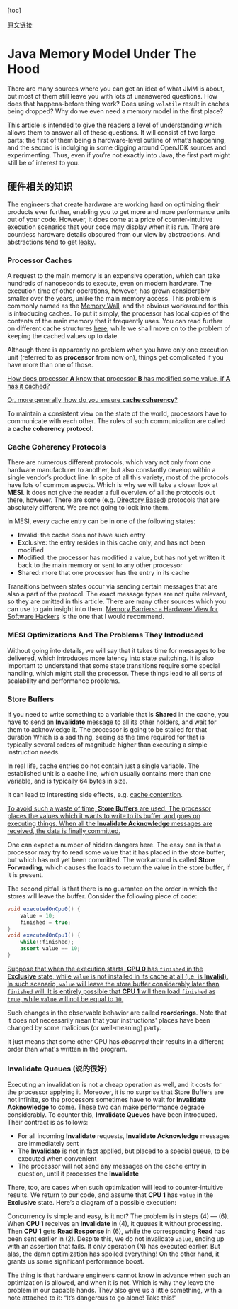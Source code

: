 [toc]

[原文链接]( https://gvsmirnov.ru/blog/tech/2014/02/10/jmm-under-the-hood.html )

# Java Memory Model Under The Hood

There are many sources where you can get an idea of what JMM is about, but most of them still leave you with lots of unanswered questions. How does that happens-before thing work? Does using `volatile` result in caches being dropped? Why do we even need a memory model in the first place?

This article is intended to give the readers a level of understanding which allows them to answer all of these questions. It will consist of two large parts; the first of them being a hardware-level outline of what’s happening, and the second is indulging in some digging around OpenJDK sources and experimenting. Thus, even if you’re not exactly into Java, the first part might still be of interest to you.

## 硬件相关的知识

The engineers that create hardware are working hard on optimizing their products ever further, enabling you to get more and more performance units out of your code. However, it does come at a price of counter-intuitive execution scenarios that your code may display when it is run. There are countless hardware details obscured from our view by abstractions. And abstractions tend to get [leaky](http://www.joelonsoftware.com/articles/LeakyAbstractions.html). 

### Processor Caches

A request to the main memory is an expensive operation, which can take hundreds of nanoseconds to execute, even on modern hardware. The execution time of other operations, however, has grown considerably smaller over the years, unlike the main memory access. This problem is commonly named as the [Memory Wall](http://www.eecs.ucf.edu/~lboloni/Teaching/EEL5708_2006/slides/wulf94.pdf), and the obvious workaround for this is introducing caches. To put it simply, the processor has local copies of the contents of the main memory that it frequently uses. You can read further on different cache structures [here](http://arstechnica.com/gadgets/2002/07/caching/2/), while we shall move on to the problem of keeping the cached values up to date.

Although there is apparently no problem when you have only one execution unit (referred to as **processor** from now on), things get complicated if you have more than one of those.

<u>How does processor **A** know that processor **B** has modified some value, if **A** has it cached?</u>

<u>Or, more generally, how do you ensure **cache coherency**?</u>

To maintain a consistent view on the state of the world, processors have to communicate with each other. The rules of such communication are called a **cache coherency protocol**. 

### Cache Coherency Protocols

There are numerous different protocols, which vary not only from one hardware manufacturer to another, but also constantly develop within a single vendor’s product line. In spite of all this variety, most of the protocols have lots of common aspects. Which is why we will take a closer look at **MESI**. It does not give the reader a full overview of all the protocols out there, however. There are some (e.g. [Directory Based](http://courses.cs.washington.edu/courses/cse471/00au/Lectures/luke_directories.pdf)) protocols that are absolutely different. We are not going to look into them.

In MESI, every cache entry can be in one of the following states:

- **I**nvalid: the cache does not have such entry
- **E**xclusive: the entry resides in this cache only, and has not been modified
- **M**odified: the processor has modified a value, but has not yet written it back to the main memory or sent to any other processor
- **S**hared: more that one processor has the entry in its cache

Transitions between states occur via sending certain messages that are also a part of the protocol. The exact message types are not quite relevant, so they are omitted in this article. There are many other sources which you can use to gain insight into them. [Memory Barriers: a Hardware View for Software Hackers](http://www.rdrop.com/users/paulmck/scalability/paper/whymb.2010.07.23a.pdf) is the one that I would recommend.

### MESI Optimizations And The Problems They Introduced

 Without going into details, we will say that it takes time for messages to be delivered, which introduces more latency into state switching. It is also important to understand that some state transitions require some special handling, which might stall the processor. These things lead to all sorts of scalability and performance problems. 

### **Store Buffers**

If you need to write something to a variable that is **Shared** in the cache, you have to send an **Invalidate** message to all its other holders, and wait for them to acknowledge it. The processor is going to be stalled for that duration Which is a sad thing, seeing as the time required for that is typically several orders of magnitude higher than executing a simple instruction needs. 

In real life, cache entries do not contain just a single variable. The established unit is a cache line, which usually contains more than one variable, and is typically 64 bytes in size.

It can lead to interesting side effects, e.g. [cache contention](http://openjdk.java.net/jeps/142).

<u>To avoid such a waste of time, **Store Buffers** are used. The processor places the values which it wants to write to its buffer, and goes on executing things. When all the **Invalidate Acknowledge** messages are received, the data is finally committed.</u>

One can expect a number of hidden dangers here. The easy one is that a processor may try to read some value that it has placed in the store buffer, but which has not yet been committed. The workaround is called **Store Forwarding**, which causes the loads to return the value in the store buffer, if it is present. 

The second pitfall is that there is no guarantee on the order in which the stores will leave the buffer. Consider the following piece of code: 

```java
void executedOnCpu0() {
    value = 10;
    finished = true;
}
void executedOnCpu1() {
    while(!finished);
    assert value == 10;
}
```

<u>Suppose that when the execution starts, **CPU 0** has `finished` in the **Exclusive** state, while `value` is not installed in its cache at all (i.e. is **Invalid**). In such scenario, `value` will leave the store buffer considerably later than `finished` will. It is entirely possible that **CPU 1** will then load `finished` as `true`, while `value` will not be equal to `10`.</u> 

Such changes in the observable behavior are called **reorderings**. Note that it does not necessarily mean that your instructions' places have been changed by some malicious (or well-meaning) party.

It just means that some other CPU has *observed* their results in a different order than what's written in the program.

### **Invalidate Queues (说的很好)**

Executing an invalidation is not a cheap operation as well, and it costs for the processor applying it. Moreover, it is no surprise that Store Buffers are not infinite, so the processors sometimes have to wait for **Invalidate Acknowledge** to come. These two can make performance degrade considerably. To counter this, **Invalidate Queues** have been introduced. Their contract is as follows:

- For all incoming **Invalidate** requests, **Invalidate Acknowledge** messages are immediately sent
- The **Invalidate** is not in fact applied, but placed to a special queue, to be executed when convenient
- The processor will not send any messages on the cache entry in question, until it processes the **Invalidate**

There, too, are cases when such optimization will lead to counter-intuitive results. We return to our code, and assume that **CPU 1** has `value` in the **Exclusive** state. Here’s a diagram of a possible execution: 

Concurrency is simple and easy, is it not? The problem is in steps (4) — (6). When **CPU 1** receives an **Invalidate** in (4), it queues it without processing. Then **CPU 1** gets **Read Response** in (6), while the corresponding **Read** has been sent earlier in (2). Despite this, we do not invalidate `value`, ending up with an assertion that fails. If only operation (N) has executed earlier. But alas, the damn optimization has spoiled everything! On the other hand, it grants us some significant performance boost. 

 The thing is that hardware engineers cannot know in advance when such an optimization is allowed, and when it is not. Which is why they leave the problem in our capable hands. They also give us a little something, with a note attached to it: “It’s dangerous to go alone! Take this!” 